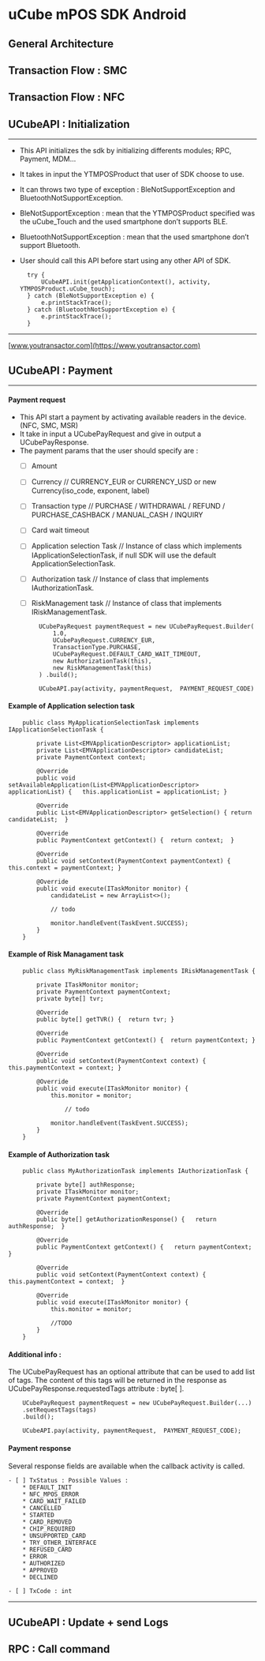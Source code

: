 # uCube mPOS SDK Android

## General Architecture

## Transaction Flow : SMC

## Transaction Flow : NFC

## UCubeAPI : Initialization
------
* This API initializes the sdk by initializing differents modules; RPC, Payment, MDM…
* It takes in input the YTMPOSProduct that user of SDK choose to use.
* It can throws two type of exception : BleNotSupportException and BluetoothNotSupportException.
* BleNotSupportException : mean that the YTMPOSProduct specified was the uCube_Touch and the used smartphone don’t supports BLE.
* BluetoothNotSupportException : mean that the used smartphone don’t support Bluetooth. 
* User should call this API before start using any other API of SDK. 

	
		
		try {
			UCubeAPI.init(getApplicationContext(), activity, YTMPOSProduct.uCube_touch);
		} catch (BleNotSupportException e) {
	  		e.printStackTrace();
		} catch (BluetoothNotSupportException e) {
 	  		e.printStackTrace();
		}
		


------
[www.youtransactor.com](https://www.youtransactor.com)

## UCubeAPI : Payment
------
#### Payment request
* This API start a payment by activating available readers in the device. (NFC, SMC, MSR)
* It take in input a UCubePayRequest and give in output a UCubePayResponse.
* The payment params that the user should specify are :
	- [ ] Amount
	- [ ] Currency  // CURRENCY_EUR or CURRENCY_USD or new Currency(iso_code, exponent, label) 
	- [ ] Transaction type // PURCHASE /  WITHDRAWAL  / REFUND /  PURCHASE_CASHBACK / MANUAL_CASH / INQUIRY
	- [ ] Card wait timeout
	- [ ] Application selection Task // Instance of class which implements IApplicationSelectionTask, if null SDK will use the default ApplicationSelectionTask.
	- [ ] Authorization task // Instance of class that implements  IAuthorizationTask.
	- [ ] RiskManagement task // Instance of class that implements  IRiskManagementTask.


			UCubePayRequest paymentRequest = new UCubePayRequest.Builder(
				1.0, 
				UCubePayRequest.CURRENCY_EUR,
				TransactionType.PURCHASE, 
				UCubePayRequest.DEFAULT_CARD_WAIT_TIMEOUT,
				new AuthorizationTask(this), 
				new RiskManagementTask(this)
			) .build();

			UCubeAPI.pay(activity, paymentRequest,  PAYMENT_REQUEST_CODE)



#### Example of Application selection task

		public class MyApplicationSelectionTask implements IApplicationSelectionTask {

  			private List<EMVApplicationDescriptor> applicationList;
  			private List<EMVApplicationDescriptor> candidateList;
  			private PaymentContext context;

			@Override
			public void setAvailableApplication(List<EMVApplicationDescriptor> applicationList) {   this.applicationList = applicationList; }

			@Override
			public List<EMVApplicationDescriptor> getSelection() { return candidateList;  }

			@Override
			public PaymentContext getContext() {  return context;  }

			@Override
			public void setContext(PaymentContext paymentContext) {  this.context = paymentContext; }
			 
			@Override
			public void execute(ITaskMonitor monitor) {
			    candidateList = new ArrayList<>();

			    // todo

			    monitor.handleEvent(TaskEvent.SUCCESS);
  			}
		}



#### Example of Risk Managament task

		public class MyRiskManagementTask implements IRiskManagementTask {

  			private ITaskMonitor monitor;
  			private PaymentContext paymentContext;
  			private byte[] tvr;

  			@Override
  			public byte[] getTVR() {  return tvr; }

  			@Override
  			public PaymentContext getContext() {  return paymentContext; }

  			@Override
  			public void setContext(PaymentContext context) {  this.paymentContext = context; }

  			@Override
  			public void execute(ITaskMonitor monitor) {
     			this.monitor = monitor;
    
        			// todo

     			monitor.handleEvent(TaskEvent.SUCCESS);
  			}
		}



#### Example of Authorization task

		public class MyAuthorizationTask implements IAuthorizationTask {

  			private byte[] authResponse;
  			private ITaskMonitor monitor;
  			private PaymentContext paymentContext;

  			@Override
  			public byte[] getAuthorizationResponse() {   return authResponse;  }

  			@Override
  			public PaymentContext getContext() {   return paymentContext; }

 			@Override
  			public void setContext(PaymentContext context) { this.paymentContext = context;  }

  			@Override
  			public void execute(ITaskMonitor monitor) {
     			this.monitor = monitor;

      			//TODO
  			}
		}



#### Additional info :

The UCubePayRequest has an optional attribute that can be used to add list of tags.
The content of this tags will be returned in the response as UCubePayResponse.requestedTags attribute : byte[ ].

		UCubePayRequest paymentRequest = new UCubePayRequest.Builder(...)
		.setRequestTags(tags)
		.build();

		UCubeAPI.pay(activity, paymentRequest,  PAYMENT_REQUEST_CODE);



#### Payment response

Several response fields are available when the callback activity is called. 

	- [ ] TxStatus : Possible Values :
		* DEFAULT_INIT
		* NFC_MPOS_ERROR
		* CARD_WAIT_FAILED
		* CANCELLED
		* STARTED
		* CARD_REMOVED
		* CHIP_REQUIRED
		* UNSUPPORTED_CARD
		* TRY_OTHER_INTERFACE
		* REFUSED_CARD
		* ERROR
		* AUTHORIZED
		* APPROVED
		* DECLINED
		
	- [ ] TxCode : int

------
## UCubeAPI : Update + send Logs

## RPC : Call command